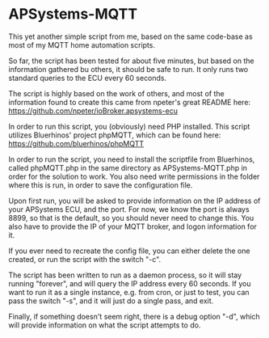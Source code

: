 # APSystems-MQTT
This yet another simple script from me, based on the same code-base as most of my MQTT home automation scripts.

So far, the script has been tested for about five minutes, but based on the information gathered bu others, it should be safe to run. It only runs two standard queries to the ECU every 60 seconds.

The script is highly based on the work of others, and most of the information found to create this came from npeter's great README here: https://github.com/npeter/ioBroker.apsystems-ecu

In order to run this script, you (obviously) need PHP installed. This script utilizes Bluerhinos' project phpMQTT, which can be found here: https://github.com/bluerhinos/phpMQTT 

In order to run the script, you need to install the scriptfile from Bluerhinos, called phpMQTT.php in the same directory as APSystems-MQTT.php in order for the solution to work. You also need write permissions in the folder where this is run, in order to save the configuration file.

Upon first run, you will be asked to provide information on the IP address of your APSystems ECU, and the port. For now, we know the port is always 8899, so that is the default, so you should never need to change this. You also have to provide the IP of your MQTT broker, and logon information for it.

If you ever need to recreate the config file, you can either delete the one created, or run the script with the switch "-c".

The script has been written to run as a daemon process, so it will stay running "forever", and will query the IP address every 60 seconds. If you want to run it as a single instance, e.g. from cron, or just to test, you can pass the switch "-s", and it will just do a single pass, and exit.

Finally, if something doesn't seem right, there is a debug option "-d", which will provide information on what the script attempts to do.

